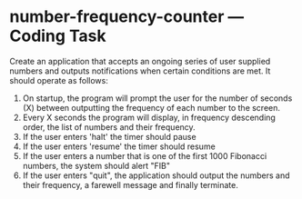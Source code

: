 # number-frequency-counter — Coding Task

Create an application that accepts an ongoing series of user supplied numbers and outputs notifications when certain conditions are met. It should operate as follows: 

1. On startup, the program will prompt the user for the number of seconds (X) between outputting the frequency of each number to the screen. 
2. Every X seconds the program will display, in frequency descending order, the list of numbers and their frequency. 
3. If the user enters 'halt' the timer should pause 
4. If the user enters 'resume' the timer should resume 
5. If the user enters a number that is one of the first 1000 Fibonacci numbers, the system should alert "FIB" 
6. If the user enters "quit", the application should output the numbers and their frequency, a farewell message and finally terminate.

